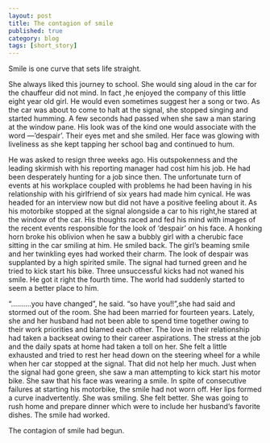 ```yaml
---
layout: post
title: The contagion of smile
published: true
category: blog
tags: [short_story]
---
```


Smile is one curve that sets life straight.  

She always liked this journey to school. She would sing aloud in the car for the chauffeur did not mind. In fact ,he enjoyed the company of this little eight year old girl. He would even sometimes suggest her a song or two. As the car was about to come to halt at the signal, she stopped singing and started humming. A few seconds had passed when she saw a man staring at the window pane. His look was of the kind one would associate with the word —’despair’. Their eyes met and she smiled. Her face was glowing with liveliness as she kept tapping her school bag and continued to hum.  

He was asked to resign three weeks ago. His outspokenness and the leading skirmish with his reporting manager had cost him his job. He had been desperately hunting for a job since then. The unfortunate turn of events at his workplace coupled with problems he had been having in his relationship with his girlfriend of six years had made him cynical. He was headed for an interview now but did not have a positive feeling about it. As his motorbike stopped at the signal alongside a car to his right,he stared at the window of the car. His thoughts raced and fed his mind with images of the recent events responsible for the look of ‘despair’ on his face. A honking horn broke his oblivion when he saw a bubbly girl with a cherubic face sitting in the car smiling at him. He smiled back. The girl’s beaming smile and her twinkling eyes had worked their charm. The look of despair was supplanted by a high spirited smile. The signal had turned green and he tried to kick start his bike. Three unsuccessful kicks had not waned his smile. He got it right the fourth time. The world had suddenly started to seem a better place to him.  

“……….you have changed”, he said. “so have you!!”,she had said and stormed out of the room. She had been married for fourteen years. Lately, she and her husband had not been able to spend time together owing to their work priorities and blamed each other. The love in their relationship had taken a backseat owing to their career aspirations. The stress at the job and the daily spats at home had taken a toll on her. She felt a little exhausted and tried to rest her head down on the steering wheel for a while when her car stopped at the signal. That did not help her much. Just when the signal had gone green, she saw a man attempting to kick start his motor bike. She saw that his face was wearing a smile. In spite of consecutive failures at starting his motorbike, the smile had not worn off. Her lips formed a curve inadvertently. She was smiling. She felt better. She was going to rush home and prepare dinner which were to include her husband’s favorite dishes. The smile had worked.  

The contagion of smile had begun.  
